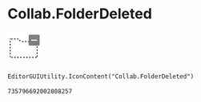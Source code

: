 # Collab.FolderDeleted
![](/img/Collab.FolderDeleted.png)

``` CSharp
EditorGUIUtility.IconContent("Collab.FolderDeleted")
```
```
735796692002808257
```

